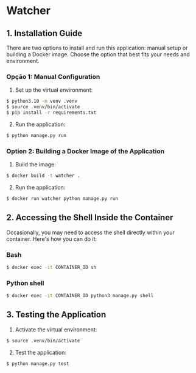 # Watcher

## 1. Installation Guide

There are two options to install and run this application: manual setup or building a Docker image. Choose the option that best fits your needs and environment.

### Opção 1: Manual Configuration

1. Set up the virtual environment:
```bash
$ python3.10 -m venv .venv
$ source .venv/bin/activate
$ pip install -r requirements.txt
```

2. Run the application:
```bash
$ python manage.py run
```

### Option 2: Building a Docker Image of the Application

1. Build the image:

```bash
$ docker build -t watcher .
```

2. Run the application:
```bash
$ docker run watcher python manage.py run
```

## 2. Accessing the Shell Inside the Container

Occasionally, you may need to access the shell directly within your container. Here's how you can do it:

### Bash
```bash
$ docker exec -it CONTAINER_ID sh
```

### Python shell
```bash
$ docker exec -it CONTAINER_ID python3 manage.py shell
```

## 3. Testing the Application

1. Activate the virtual environment:
```bash
$ source .venv/bin/activate
```
2. Test the application:
```bash
$ python manage.py test
```
